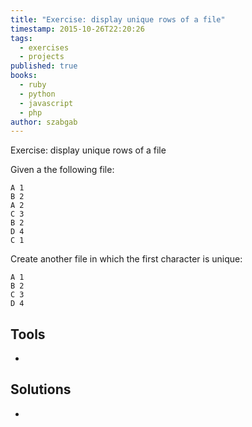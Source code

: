 ```yaml
---
title: "Exercise: display unique rows of a file"
timestamp: 2015-10-26T22:20:26
tags:
  - exercises
  - projects
published: true
books:
  - ruby
  - python
  - javascript
  - php
author: szabgab
---
```



Exercise: display unique rows of a file


Given a the following file:

```
A 1
B 2
A 2
C 3
B 2
D 4
C 1
```

Create another file in which the first character is unique:

```
A 1
B 2
C 3
D 4
```

## Tools

* <a href=""></a>

## Solutions

* <a href=""></a>
